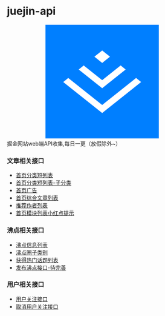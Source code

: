 # juejin-api
<div align=center>
<img src="./icon.png" style="width:300px;margin:auto">
</div>
掘金网站web端API收集,每日一更（放假除外~）


### 文章相关接口
- [首页分类短列表](./首页分类短列表.md)
- [首页分类短列表-子分类](./首页分类短列表-子分类.md)
- [首页广告](./首页广告.md)
- [首页综合文章列表](./首页综合文章列表.md)
- [推荐作者列表](./推荐作者列表.md)
- [首页模块列表小红点提示](./首页模块列表小红点提示.md)


### 沸点相关接口
- [沸点信息列表](./沸点信息列表.md)
- [沸点圈子类别](./沸点圈子类别.md)
- [获得热门话题列表](./获得热门话题列表.md)
- [发布沸点接口-待完善](./发布沸点接口.md)

### 用户相关接口
- [用户关注接口](./用户关注接口.md)
- [取消用户关注接口](./取消用户关注接口.md)
